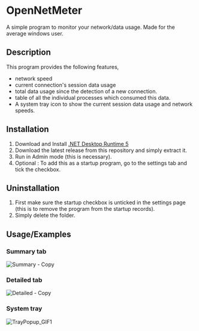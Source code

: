 
# OpenNetMeter

A simple program to monitor your network/data usage. Made for the average windows user.

## Description

This program provides the following features,

- network speed
- current connection's session data usage 
- total data usage since the detection of a new connection.
- table of all the individual processes which consumed this data.
- A system tray icon to show the current session data usage and network speeds.

## Installation

1. Download and Install [.NET Desktop Runtime 5](https://dotnet.microsoft.com/en-us/download/dotnet/5.0)
2. Download the latest release from this repository and simply extract it.
3. Run in Admin mode (this is necessary).
4. Optional : To add this as a startup program, go to the settings tab and tick the checkbox.

## Uninstallation

1. First make sure the startup checkbox is unticked in the settings page (this is to remove the program from the startup records).
2. Simply delete the folder.
    
## Usage/Examples

### Summary tab

![Summary - Copy](https://user-images.githubusercontent.com/27722888/151661081-e8bb7411-eba3-4078-9ac2-47075f45b880.png)

### Detailed tab

![Detailed - Copy](https://user-images.githubusercontent.com/27722888/151661086-44ead811-858e-4db6-af9d-dd1ad1dd5d4b.png)


### System tray

![TrayPopup_GIF1](https://user-images.githubusercontent.com/27722888/151661088-71349a72-f687-48be-ad33-805f7bf6771d.gif)

